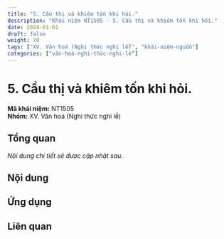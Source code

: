 ```yaml
---
title: "5. Cầu thị và khiêm tốn khi hỏi."
description: "Khái niệm NT1505 - 5. Cầu thị và khiêm tốn khi hỏi."
date: 2024-01-01
draft: false
weight: 70
tags: ["XV. Văn hoá (Nghi thức nghi lễ)", "khái-niệm-nguồn"]
categories: ["văn-hoá-nghi-thức-nghi-lễ"]
---
```


# 5. Cầu thị và khiêm tốn khi hỏi.

**Mã khái niệm:** NT1505  
**Nhóm:** XV. Văn hoá (Nghi thức nghi lễ)

## Tổng quan

*Nội dung chi tiết sẽ được cập nhật sau.*

## Nội dung

<!-- Nội dung chi tiết sẽ được điền vào đây -->

## Ứng dụng

<!-- Cách ứng dụng khái niệm này trong thực tế -->

## Liên quan

<!-- Các khái niệm liên quan khác -->
